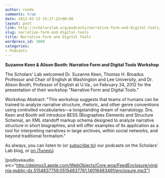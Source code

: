 ```yaml
---
author: ronda
comments: true
date: 2012-03-13 15:27:22+00:00
layout: post
link: http://scholarslab.org/podcasts/narrative-form-and-digital-tools/
slug: narrative-form-and-digital-tools
title: Narrative Form and Digital Tools
wordpress_id: 3860
categories:
- Podcasts
---
```


**Suzanne Keen & Alison Booth: Narrative Form and Digital Tools Workshop**

The Scholars' Lab welcomed Dr. Suzanne Keen, Thomas H. Broadus Professor and Chair of English at Washington and Lee University, and Dr. Alison Booth, Professor of English at U.Va., on February 24, 2012 for the presentation of their workshop "Narrative Form and Digital Tools."

Workshop Abstract:
"This workshop suggests that teams of humans can be trained to analyze narrative structure, rhetoric, and other genre conventions using controlled vocabularies—a longstanding dream of narratology. Drs. Keen and Booth will introduce BESS (Biographies Elements and Structure Schema), an XML standoff markup schema designed to analyze narrative structure in short biographies, and will offer examples of its application as a tool for interpreting narratives in large archives, within social networks, and beyond traditional formalism."

As always, you can listen to (or [subscribe to](http://www.scholarslab.org/category/podcasts/)) our podcasts on the Scholars' Lab blog, or [on iTunesU](http://itunes.apple.com/us/itunes-u/scholars-lab-speaker-series/id401906619).

[podloveaudio src="http://deimos3.apple.com/WebObjects/Core.woa/FeedEnclosure/virginia-public-dz.5154837759.05154837761.14016483491/enclosure.mp3"]
